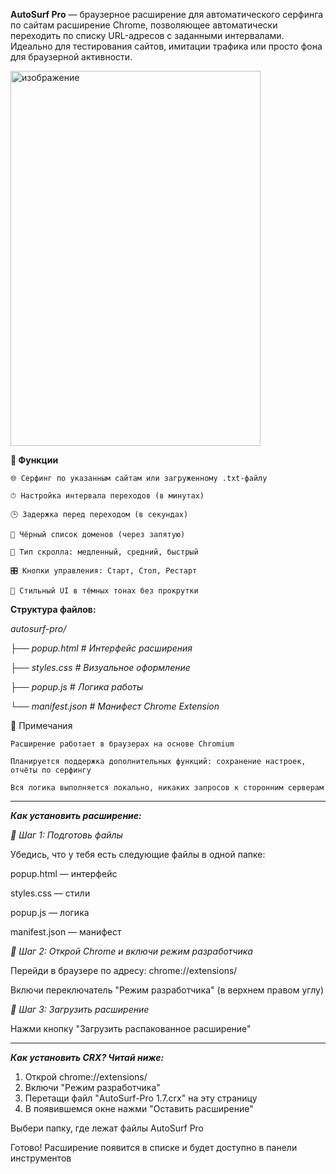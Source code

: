 **AutoSurf Pro** — браузерное расширение для автоматического серфинга по сайтам
расширение Chrome, позволяющее автоматически переходить по списку URL-адресов с заданными интервалами.
Идеально для тестирования сайтов, имитации трафика или просто фона для браузерной активности.

<img width="400" height="600" alt="изображение" src="https://github.com/user-attachments/assets/3ecaa519-db4d-4185-a513-3bc3f498e6ae" />


**🔧 Функции**

    🌐 Серфинг по указанным сайтам или загруженному .txt-файлу

    ⏱ Настройка интервала переходов (в минутах)

    🕒 Задержка перед переходом (в секундах)

    🚫 Чёрный список доменов (через запятую)

    📜 Тип скролла: медленный, средний, быстрый

    🎛️ Кнопки управления: Старт, Стоп, Рестарт

    🎨 Стильный UI в тёмных тонах без прокрутки

**Структура файлов:**

*autosurf-pro/*
    
*├── popup.html       # Интерфейс расширения*

*├── styles.css       # Визуальное оформление*

*├── popup.js         # Логика работы*

*└── manifest.json    # Манифест Chrome Extension*


📌 Примечания

    Расширение работает в браузерах на основе Chromium

    Планируется поддержка дополнительных функций: сохранение настроек, отчёты по серфингу

    Вся логика выполняется локально, никаких запросов к сторонним серверам
------------------------------------------------------------------
***Как установить расширение:***

*🔹 Шаг 1: Подготовь файлы*

Убедись, что у тебя есть следующие файлы в одной папке:

popup.html — интерфейс

styles.css — стили

popup.js — логика

manifest.json — манифест

*🔹 Шаг 2: Открой Chrome и включи режим разработчика*

Перейди в браузере по адресу: chrome://extensions/

Включи переключатель "Режим разработчика" (в верхнем правом углу)

*🔹 Шаг 3: Загрузить расширение*

Нажми кнопку "Загрузить распакованное расширение"

-------------------------------------
***Как установить CRX? Читай ниже:***
1. Открой chrome://extensions/
2. Включи "Режим разработчика"
3. Перетащи файл "AutoSurf-Pro 1.7.crx" на эту страницу
4. В появившемся окне нажми "Оставить расширение"

Выбери папку, где лежат файлы AutoSurf Pro

Готово! Расширение появится в списке и будет доступно в панели инструментов

    
